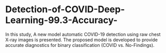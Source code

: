 # Detection-of-COVID-Deep-Learning-99.3-Accuracy-
In this study, A new model automatic COVID-19 detection using raw chest X-ray images is presented. The proposed model is  developed to provide accurate diagnostics for binary classification (COVID vs. No-Findings).
